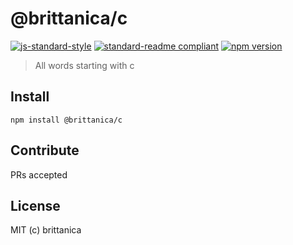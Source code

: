 # @brittanica/c

[![js-standard-style](https://img.shields.io/badge/code%20style-standard-brightgreen.svg?style=flat-square)](http://standardjs.com/)
[![standard-readme compliant](https://img.shields.io/badge/standard--readme-OK-green.svg?style=flat-square)](https://github.com/RichardLitt/standard-readme)
[![npm version](https://img.shields.io/npm/v/brittanica-c.svg?style=flat-square)](https://badge.fury.io/js/brittanica-c)

> All words starting with c

## Install
```
npm install @brittanica/c
```

## Contribute

PRs accepted

## License

MIT (c) brittanica
